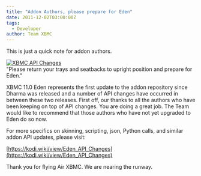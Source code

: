 ```yaml
---
title: "Addon Authors, please prepare for Eden"
date: 2011-12-02T03:00:00Z
tags:
  - Developer
author: Team XBMC
---
```


This is just a quick note for addon authors.

[![XBMC API Changes](/images/blog/XBMCAPIChanges-216x300.webp "XBMC API Changes")](/images/blog/XBMCAPIChanges.webp)  
 "Please return your trays and seatbacks to upright position and prepare for Eden."

XBMC 11.0 Eden represents the first update to the addon repository since Dharma was released and a number of API changes have occurred in between these two releases. First off, our thanks to all the authors who have been keeping on top of API changes. You are doing a great job. The Team would like to recommend that those authors who have not yet upgraded to Eden do so now.

For more specifics on skinning, scripting, json, Python calls, and similar addon API updates, please visit:

[https://kodi.wiki/view/Eden_API_Changes](https://kodi.wiki/view/Eden_API_Changes)

Thank you for flying Air XBMC. We are nearing the runway.
